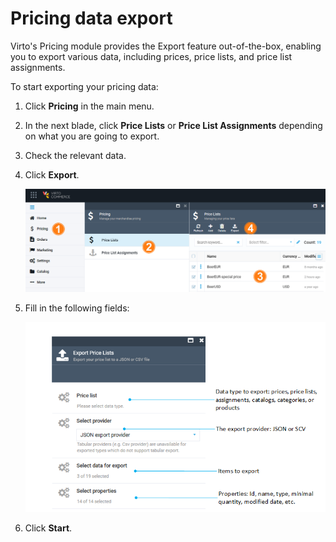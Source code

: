 # Pricing data export

Virto's Pricing module provides the Export feature out-of-the-box, enabling you to export various data, including prices, price lists, and price list assignments.

To start exporting your pricing data:

1. Click **Pricing** in the main menu. 
1. In the next blade, click **Price Lists** or **Price List Assignments** depending on what you are going to export.
1. Check the relevant data.
1. Click **Export**.

	![Exporting pricing data](media/pricing-data-export1.png)

1. Fill in the following fields:

	![Export screen](media/pricing-data-export2.png)

1. Click **Start**.

<!---add note and link to the Export module--->